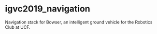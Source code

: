 # igvc2019_navigation
Navigation stack for Bowser, an intelligent ground vehicle for the Robotics Club at UCF.
